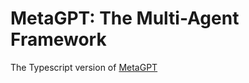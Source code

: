 # MetaGPT: The Multi-Agent Framework

The Typescript version of [MetaGPT](https://github.com/geekan/MetaGPT)
